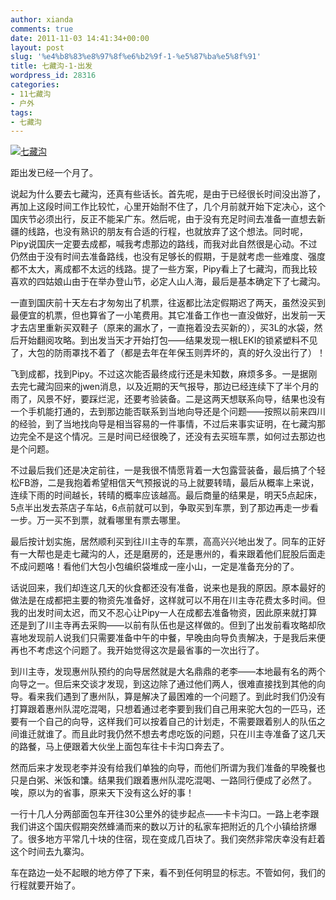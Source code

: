 ```yaml
---
author: xianda
comments: true
date: 2011-11-03 14:41:34+00:00
layout: post
slug: '%e4%b8%83%e8%97%8f%e6%b2%9f-1-%e5%87%ba%e5%8f%91'
title: 七藏沟-1-出发
wordpress_id: 28316
categories:
- 11七藏沟
- 户外
tags:
- 七藏沟
---
```


[![七藏沟](http://files.blogcn.com/wp05/M00/02/D0/wKgKDE65OPEAAAAAAAHpMkgE6M8265.jpg)](http://files.blogcn.com/wp04/M00/02/CE/wKgKDE65OO4AAAAAAAJ8aFR8c_k178.jpg)

 

距出发已经一个月了。

 

说起为什么要去七藏沟，还真有些话长。首先呢，是由于已经很长时间没出游了，再加上这段时间工作比较忙，心里开始耐不住了，几个月前就开始下定决心，这个国庆节必须出行，反正不能呆广东。然后呢，由于没有充足时间去准备一直想去新疆的线路，也没有熟识的朋友有合适的行程，也就放弃了这个想法。同时呢，Pipy说国庆一定要去成都，喊我考虑那边的路线，而我对此自然很是心动。不过仍然由于没有时间去准备路线，也没有足够长的假期，于是就考虑一些难度、强度都不太大，离成都不太远的线路。提了一些方案，Pipy看上了七藏沟，而我比较喜欢的四姑娘山由于在举办登山节，必定人山人海，最后是基本确定下了七藏沟。

 

一直到国庆前十天左右才匆匆出了机票，往返都比法定假期迟了两天，虽然没买到最便宜的机票，但也算省了一小笔费用。其它准备工作也一直没做好，出发前一天才去店里重新买双鞋子（原来的漏水了，一直拖着没去买新的），买3L的水袋，然后开始翻阅攻略。到出发当天才开始打包——结果发现一根LEKI的锁紧塑料不见了，大包的防雨罩找不着了（都是去年在年保玉则弄坏的，真的好久没出行了）！

 <!-- more -->  

飞到成都，找到Pipy。不过这次能否最终成行还是未知数，麻烦多多。一是据刚去完七藏沟回来的jwen消息，以及近期的天气报导，那边已经连续下了半个月的雨了，风景不好，要踩烂泥，还要考验装备。二是这两天想联系向导，结果也没有一个手机能打通的，去到那边能否联系到当地向导还是个问题——按照以前来四川的经验，到了当地找向导是相当容易的一件事情，不过后来事实证明，在七藏沟那边完全不是这个情况。三是时间已经很晚了，还没有去买班车票，如何过去那边也是个问题。

 

不过最后我们还是决定前往，一是我很不情愿背着一大包露营装备，最后搞了个轻松FB游，二是我抱着希望相信天气预报说的马上就要转晴，最后从概率上来说，连续下雨的时间越长，转晴的概率应该越高。最后商量的结果是，明天5点起床，5点半出发去茶店子车站，6点前就可以到，争取买到车票，到了那边再走一步看一步。万一买不到票，就看哪里有票去哪里。

 

最后按计划实施，居然顺利买到往川主寺的车票，高高兴兴地出发了。同车的正好有一大帮也是走七藏沟的人，还是磨房的，还是惠州的，看来跟着他们屁股后面走不成问题咯！看他们大包小包编织袋堆成一座小山，一定是准备充分的了。

 

话说回来，我们却连这几天的伙食都还没有准备，说来也是我的原因。原本最好的做法是在成都把主要的物资先准备好，这样就可以不用在川主寺花费太多时间。但我的出发时间太迟，而又不忍心让Pipy一人在成都去准备物资，因此原来就打算还是到了川主寺再去采购——以前有队伍也是这样做的。但到了出发前看攻略却欣喜地发现前人说我们只需要准备中午的中餐，早晚由向导负责解决，于是我后来便再也不考虑这个问题了。我开始觉得这次是最省事的一次出行了。

 

到川主寺，发现惠州队预约的向导居然就是大名鼎鼎的老李——本地最有名的两个向导之一。但后来交谈才发现，到这边除了通过他们两人，很难直接找到其他的向导。看来我们遇到了惠州队，算是解决了最困难的一个问题了。到此时我们仍没有打算跟着惠州队混吃混喝，只想着通过老李要到我们自己用来驼大包的一匹马，还要有一个自己的向导，这样我们可以按着自己的计划走，不需要跟着别人的队伍之间谁迁就谁了。而且此时我仍然不想去考虑吃饭的问题，只在川主寺准备了这几天的路餐，马上便跟着大伙坐上面包车往卡卡沟口奔去了。

 

然而后来才发现老李并没有给我们单独的向导，而他们所谓为我们准备的早晚餐也只是白粥、米饭和馕。结果我们跟着惠州队混吃混喝、一路同行便成了必然了。唉，原以为的省事，原来天下没有这么好的事！

 

一行十几人分两部面包车开往30公里外的徒步起点——卡卡沟口。一路上老李跟我们讲这个国庆假期突然蜂涌而来的数以万计的私家车把附近的几个小镇给挤爆了。很多地方平常几十块的住宿，现在变成几百块了。我们突然非常庆幸没有赶着这个时间去九寨沟。

 

车在路边一处不起眼的地方停了下来，看不到任何明显的标志。不管如何，我们的行程就要开始了。
